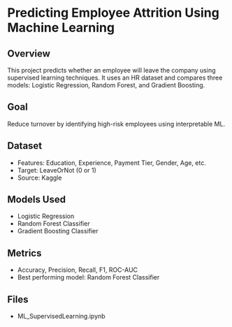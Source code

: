 # Predicting Employee Attrition Using Machine Learning

## Overview
This project predicts whether an employee will leave the company using supervised learning techniques. It uses an HR dataset and compares three models: Logistic Regression, Random Forest, and Gradient Boosting.

## Goal
Reduce turnover by identifying high-risk employees using interpretable ML.

## Dataset
- Features: Education, Experience, Payment Tier, Gender, Age, etc.
- Target: LeaveOrNot (0 or 1)
- Source: Kaggle

## Models Used
- Logistic Regression
- Random Forest Classifier
- Gradient Boosting Classifier

## Metrics
- Accuracy, Precision, Recall, F1, ROC-AUC
- Best performing model: Random Forest Classifier
  
## Files
- ML_SupervisedLearning.ipynb
